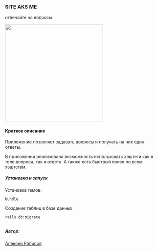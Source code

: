 ### SITE AKS ME
отвечайте на вопросы

<img src="https://akimg0.ask.fm/assets2/116/596/070/144/normal/qc4wXsGQht8.jpg" width="320">

#### Краткое описание

Приложение позволяет задавать вопросы и получать на них один ответы.

В приложении реализована возможность использовать хэштеги как в теле вопроса, 
так и ответа. А также есть быстрый поиск по всем хэштегам.

##### Установка и запуск

Установка гемов:
```
bundle
```
Создание таблиц в базе данных
```
rails db:migrate
```
##

##### Автор:
[Алексей Ряписов](https://raysmaker.github.io/person)
